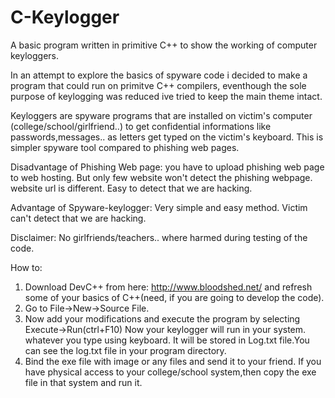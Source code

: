 # C-Keylogger
A basic program written in primitive C++ to show the working of computer keyloggers.


In an attempt to explore the basics of spyware code i decided to make a program that could run on primitve C++ compilers, eventhough the sole purpose of keylogging was reduced ive tried to keep the main theme intact.

Keyloggers are spyware programs that are installed on victim's computer (college/school/girlfriend..) to get confidential informations like passwords,messages.. as letters get typed on the victim's keyboard. This is simpler spyware tool compared to phishing web pages. 

Disadvantage of Phishing Web page:
you have to upload phishing web page to web hosting.  But only few website won't detect the phishing webpage.
website url is different. Easy to detect that we are hacking.

Advantage of Spyware-keylogger:
Very simple and easy method.
Victim can't detect that we are hacking.

Disclaimer:
No girlfriends/teachers.. where harmed during testing of the code.


How to:

1) Download DevC++ from here: http://www.bloodshed.net/ and refresh some of your basics of C++(need, if you are going to develop the code).
2) Go to File->New->Source File.
3) Now add your modifications and execute the program by selecting Execute->Run(ctrl+F10)
Now your keylogger will run in your system. whatever you type using keyboard. It will be stored in Log.txt file.You can see the log.txt file in your program directory.
4) Bind the exe file with image or any files and send it to your friend.
If you have physical access to your college/school system,then copy the exe file in that system and run it. 



